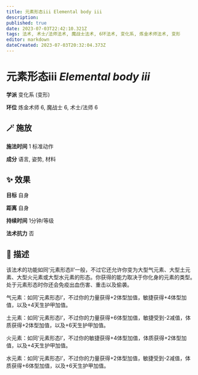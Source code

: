 ```yaml
---
title: 元素形态iii Elemental body iii
description: 
published: true
date: 2023-07-03T22:42:10.321Z
tags: 法术, 术士/法师法术, 魔战士法术, 6环法术, 变化系, 炼金术师法术, 变形
editor: markdown
dateCreated: 2023-07-03T20:32:04.373Z
---
```


# **元素形态iii** *Elemental body iii*

**学派** 变化系 (变形) 

**环位** 炼金术师 6, 魔战士 6, 术士/法师 6

## 🪄 施放

**施法时间** 1 标准动作

**成分** 语言, 姿势, 材料

## ✨ 效果 

**目标** 自身 

**距离** 自身  

**持续时间** 1分钟/等级 

**法术抗力** 否

## 📖 描述

该法术的功能如同‘元素形态II’一般，不过它还允许你变为大型气元素、大型土元素、大型火元素或大型水元素的形态。你获得的能力取决于你化身的元素的类型。处于元素形态时你还会免疫出血伤害、重击以及偷袭。

气元素：如同‘元素形态I’，不过你的力量获得+2体型加值，敏捷获得+4体型加值，以及+4天生护甲加值。

土元素：如同‘元素形态I’，不过你的力量获得+6体型加值，敏捷受到-2减值，体质获得+2体型加值，以及+6天生护甲加值。

火元素：如同‘元素形态I’，不过你的敏捷获得+4体型加值，体质获得+2体型加值，以及+4天生护甲加值。

水元素：如同‘元素形态I’，不过你的力量获得+2体型加值，敏捷受到-2减值，体质获得+6体型加值，以及+6天生护甲加值。
    